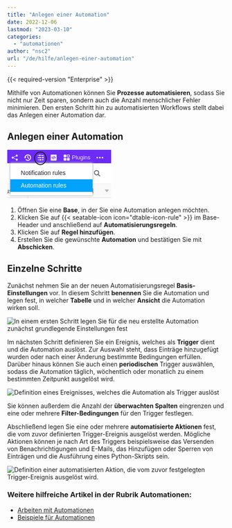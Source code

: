 ```yaml
---
title: "Anlegen einer Automation"
date: 2022-12-06
lastmod: "2023-03-10"
categories: 
  - "automationen"
author: "nsc2"
url: "/de/hilfe/anlegen-einer-automation"
---
```


{{< required-version "Enterprise" >}}

Mithilfe von Automationen können Sie **Prozesse automatisieren**, sodass Sie nicht nur Zeit sparen, sondern auch die Anzahl menschlicher Fehler minimieren. Den ersten Schritt hin zu automatisierten Workflows stellt dabei das Anlegen einer Automation dar.

## Anlegen einer Automation

![Automationen anlegen](images/how-to-use-automations-for-locking-rows-3.png)

1. Öffnen Sie eine **Base**, in der Sie eine Automation anlegen möchten.
2. Klicken Sie auf {{< seatable-icon icon="dtable-icon-rule" >}} im Base-Header und anschließend auf **Automatisierungsregeln**.
3. Klicken Sie auf **Regel hinzufügen**.
4. Erstellen Sie die gewünschte **Automation** und bestätigen Sie mit **Abschicken**.

## Einzelne Schritte

Zunächst nehmen Sie an der neuen Automatisierungsregel **Basis-Einstellungen** vor. In diesem Schritt **benennen** Sie die Automation und legen fest, in welcher **Tabelle** und in welcher **Ansicht** die Automation wirken soll.

![In einem ersten Schritt legen Sie für die neu erstellte Automation zunächst grundlegende Einstellungen fest](https://seatable.io/wp-content/uploads/2022/12/steps-to-create-an-automation-1-1.png)

Im nächsten Schritt definieren Sie ein Ereignis, welches als **Trigger** dient und die Automation auslöst. Zur Auswahl steht, dass Einträge hinzugefügt wurden oder nach einer Änderung bestimmte Bedingungen erfüllen. Darüber hinaus können Sie auch einen **periodischen** Trigger auswählen, sodass die Automation täglich, wöchentlich oder monatlich zu einem bestimmten Zeitpunkt ausgelöst wird.

![Definition eines Ereignisses, welches die Automation als Trigger auslöst](https://seatable.io/wp-content/uploads/2022/12/steps-to-create-an-automation-2-1.png)

Sie können außerdem die Anzahl der **überwachten Spalten** eingrenzen und eine oder mehrere **Filter-Bedingungen** für den Trigger festlegen.

Abschließend legen Sie eine oder mehrere **automatisierte Aktionen** fest, die vom zuvor definierten Trigger-Ereignis ausgelöst werden. Mögliche Aktionen können je nach Art des Triggers beispielsweise das Versenden von Benachrichtigungen und E-Mails, das Hinzufügen oder Sperren von Einträgen und die Ausführung eines Python-Skripts sein.

![Definition einer automatisierten Aktion, die vom zuvor festgelegten Trigger-Ereignis ausgelöst wird.](https://seatable.io/wp-content/uploads/2022/12/steps-to-create-an-automation-3.png)

### Weitere hilfreiche Artikel in der Rubrik Automationen:

- [Arbeiten mit Automationen](https://seatable.io/docs-category/automationen/)
- [Beispiele für Automationen](https://seatable.io/docs-category/beispiel-automationen/)

